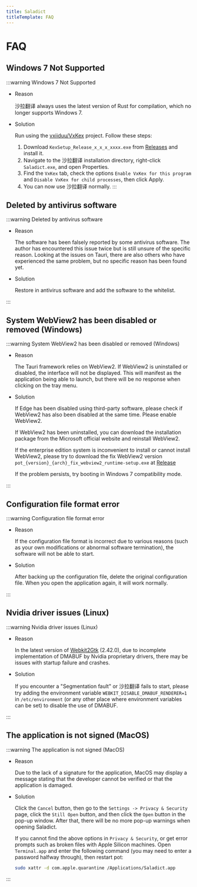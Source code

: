 ```yaml
---
title: Saladict
titleTemplate: FAQ
---
```


# FAQ

## Windows 7 Not Supported

:::warning Windows 7 Not Supported

- Reason

  沙拉翻译 always uses the latest version of Rust for compilation, which no longer supports Windows 7.

- Solution

  Run using the [vxiiduu/VxKex](https://github.com/vxiiduu/VxKex) project. Follow these steps:
  
  1. Download `KexSetup_Release_x_x_x_xxxx.exe` from [Releases](https://github.com/vxiiduu/VxKex/releases) and install it.
  2. Navigate to the 沙拉翻译 installation directory, right-click `Saladict.exe`, and open Properties.
  3. Find the `VxKex` tab, check the options `Enable VxKex for this program` and `Disable VxKex for child processes`, then click Apply.
  4. You can now use 沙拉翻译 normally.
:::

## Deleted by antivirus software

:::warning Deleted by antivirus software

- Reason

  The software has been falsely reported by some antivirus software. The author has encountered this issue twice but is still unsure of the specific reason. Looking at the issues on Tauri, there are also others who have experienced the same problem, but no specific reason has been found yet.

- Solution

  Restore in antivirus software and add the software to the whitelist.

:::

## System WebView2 has been disabled or removed (Windows)

:::warning System WebView2 has been disabled or removed (Windows)

- Reason

  The Tauri framework relies on WebView2. If WebView2 is uninstalled or disabled, the interface will not be displayed. This will manifest as the application being able to launch, but there will be no response when clicking on the tray menu.

- Solution

  If Edge has been disabled using third-party software, please check if WebView2 has also been disabled at the same time. Please enable WebView2.

  If WebView2 has been uninstalled, you can download the installation package from the Microsoft official website and reinstall WebView2.

  If the enterprise edition system is inconvenient to install or cannot install WebView2, please try to download the fix WebView2 version `pot_{version}_{arch}_fix_webview2_runtime-setup.exe` at [Release](https://github.com/allentown521/saladict/releases/latest)

  If the problem persists, try booting in Windows 7 compatibility mode.

:::

## Configuration file format error

:::warning Configuration file format error

- Reason

  If the configuration file format is incorrect due to various reasons (such as your own modifications or abnormal software termination), the software will not be able to start.

- Solution

  After backing up the configuration file, delete the original configuration file. When you open the application again, it will work normally.

:::

## Nvidia driver issues (Linux)

:::warning Nvidia driver issues (Linux)

- Reason

  In the latest version of [Webkit2Gtk](https://archlinux.org/packages/extra/x86_64/webkit2gtk) (2.42.0), due to incomplete implementation of DMABUF by Nvidia proprietary drivers, there may be issues with startup failure and crashes.

- Solution

  If you encounter a "Segmentation fault" or 沙拉翻译 fails to start, please try adding the environment variable `WEBKIT_DISABLE_DMABUF_RENDERER=1` in `/etc/environment` (or any other place where environment variables can be set) to disable the use of DMABUF.

:::

## The application is not signed (MacOS)

:::warning The application is not signed (MacOS)

- Reason

  Due to the lack of a signature for the application, MacOS may display a message stating that the developer cannot be verified or that the application is damaged.

- Solution

  Click the `Cancel` button, then go to the `Settings -> Privacy & Security` page, click the `Still Open` button, and then click the `Open` button in the pop-up window. After that, there will be no more pop-up warnings when opening Saladict.

  If you cannot find the above options in `Privacy & Security`, or get error prompts such as broken files with Apple Silicon machines. Open `Terminal.app` and enter the following command (you may need to enter a password halfway through), then restart pot:

  ```bash
  sudo xattr -d com.apple.quarantine /Applications/Saladict.app
  ```

:::

